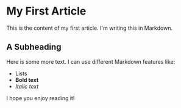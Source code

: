 # My First Article

This is the content of my first article. I'm writing this in Markdown.

## A Subheading

Here is some more text. I can use different Markdown features like:

- Lists
- **Bold text**
- *Italic text*

I hope you enjoy reading it!
